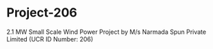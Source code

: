 # Project-206
2.1 MW Small Scale Wind Power Project by M/s Narmada Spun Private Limited (UCR ID Number: 206)
